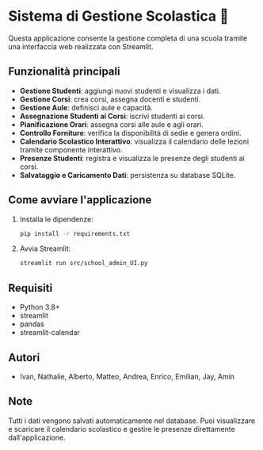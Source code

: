 
# Sistema di Gestione Scolastica 🏫

Questa applicazione consente la gestione completa di una scuola tramite una interfaccia web realizzata con Streamlit.

## Funzionalità principali
- **Gestione Studenti**: aggiungi nuovi studenti e visualizza i dati.
- **Gestione Corsi**: crea corsi, assegna docenti e studenti.
- **Gestione Aule**: definisci aule e capacità.
- **Assegnazione Studenti ai Corsi**: iscrivi studenti ai corsi.
- **Pianificazione Orari**: assegna corsi alle aule e agli orari.
- **Controllo Forniture**: verifica la disponibilità di sedie e genera ordini.
- **Calendario Scolastico Interattivo**: visualizza il calendario delle lezioni tramite componente interattivo.
- **Presenze Studenti**: registra e visualizza le presenze degli studenti ai corsi.
- **Salvataggio e Caricamento Dati**: persistenza su database SQLite.


## Come avviare l'applicazione

1. Installa le dipendenze:
   ```bash
   pip install -r requirements.txt
   ```
2. Avvia Streamlit:
   ```bash
   streamlit run src/school_admin_UI.py
   ```


## Requisiti
- Python 3.8+
- streamlit
- pandas
- streamlit-calendar

## Autori
- Ivan, Nathalie, Alberto, Matteo, Andrea, Enrico, Emilian, Jay, Amin


## Note
Tutti i dati vengono salvati automaticamente nel database. Puoi visualizzare e scaricare il calendario scolastico e gestire le presenze direttamente dall'applicazione.
